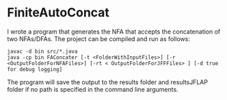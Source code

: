 # FiniteAutoConcat
I wrote a program that generates the NFA that accepts the concatenation of two NFAs/DFAs. The project can be compiled and run as follows:
```
javac -d bin src/*.java
java -cp bin FAConcater [-t <FolderWithInputFiles>] [-r <OutputFolderForNFAFiles>] [-rt < OutputFolderForJFFFiles> ] [-d true for debug logging]
```
The program will save the output to the results folder and resultsJFLAP folder if no path is specified in the command line arguments.
